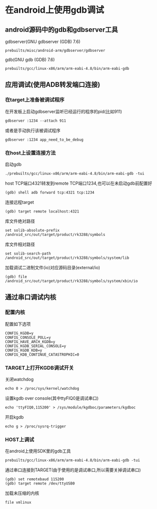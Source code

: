 # 在android上使用gdb调试

## android源码中的gdb和gdbserver工具

gdbserver(GNU gdbserver (GDB) 7.6)

	prebuilts/misc/android-arm/gdbserver/gdbserver

gdb(GNU gdb (GDB) 7.6)

	prebuilts/gcc/linux-x86/arm/arm-eabi-4.8/bin/arm-eabi-gdb

## 应用调试(使用ADB转发端口连接)

### 在target上准备被调试程序

在开发板上启动gdbserver监听已经运行的程序的pid(比如911)

	gdbserver :1234 --attach 911

或者是手动执行该被调试程序

	gdbserver :1234 app_need_to_be_debug

### 在host上设置连接方法

启动gdb

	./prebuilts/gcc/linux-x86/arm/arm-eabi-4.8/bin/arm-eabi-gdb -tui

host TCP端口4321转发到remote TCP端口1234,也可以在未启动gdb前配置好

	(gdb) shell adb forward tcp:4321 tcp:1234

连接远程target

	(gdb) target remote localhost:4321

库文件绝对路径

	set solib-absolute-prefix /android_src/out/target/product/rk3288/symbols

库文件相对路径

	set solib-search-path /android_src/out/target/product/rk3288/symbols/system/lib

加载调试二进制文件(io)对应源码目录(external/io)

	(gdb) file /android_src/out/target/product/rk3288/symbols/system/xbin/io

## 通过串口调试内核

### 配置内核

配置如下选项

	CONFIG_KGDB=y
	CONFIG_CONSOLE_POLL=y
	CONFIG_HAVE_ARCH_KGDB=y
	CONFIG_KGDB_SERIAL_CONSOLE=y
	CONFIG_KGDB_KDB=y
	CONFIG_KDB_CONTINUE_CATASTROPHIC=0

### TARGET上打开KGDB调试开关

关闭watchdog

	echo 0 > /proc/sys/kernel/watchdog

设置kgdb over console(其中ttyFIQ0是调试串口)

	echo 'ttyFIQ0,115200' > /sys/module/kgdboc/parameters/kgdboc

开启kgdb

	echo g > /proc/sysrq-trigger

### HOST上调试

在android上使用SDK里的gdb工具

	prebuilts/gcc/linux-x86/arm/arm-eabi-4.8/bin/arm-eabi-gdb -tui

通过串口连接到TARGET(由于使用的是调试串口,所以需要关掉调试串口)

	(gdb) set remotebaud 115200
	(gdb) target remote /dev/ttyUSB0

加载未压缩的内核

	file vmlinux
